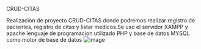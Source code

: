 CRUD-CITAS

Realizacion de proyecto CRUD-CITAS donde podremos realizar registro de pacientes, registro de citas y listar medicos.Se uso el servidor XAMPP y apache lenguaje de programacion utilizado PHP y base de datos MYSQL como motor de base de datos
![image](https://github.com/CyraxDev/CRUD_CITAS-PHP-Y-MYSQL/assets/157859671/23d5d13a-41fd-4808-bf26-43212981b131)

